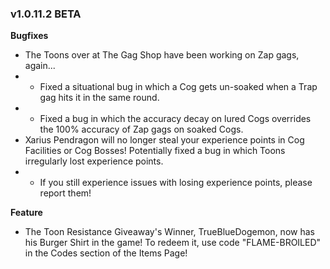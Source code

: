 ### v1.0.11.2 BETA

**Bugfixes**
- The Toons over at The Gag Shop have been working on Zap gags, again...
- - Fixed a situational bug in which a Cog gets un-soaked when a Trap gag hits it in the same round.
- - Fixed a bug in which the accuracy decay on lured Cogs overrides the 100% accuracy of Zap gags on soaked Cogs.
- Xarius Pendragon will no longer steal your experience points in Cog Facilities or Cog Bosses! Potentially fixed a bug in which Toons irregularly lost experience points.
- - If you still experience issues with losing experience points, please report them!

**Feature**
- The Toon Resistance Giveaway's Winner, TrueBlueDogemon, now has his Burger Shirt in the game! To redeem it, use code "FLAME-BROILED" in the Codes section of the Items Page!